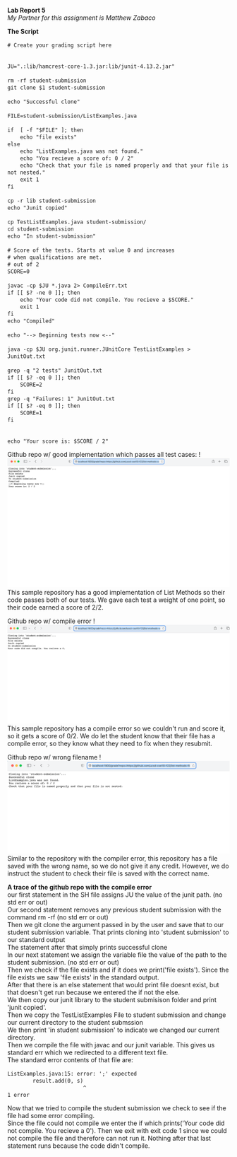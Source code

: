 **Lab Report 5** <br>
*My Partner for this assignment is Matthew Zabaco*


**The Script** <br>

```
# Create your grading script here


JU=".:lib/hamcrest-core-1.3.jar:lib/junit-4.13.2.jar"

rm -rf student-submission
git clone $1 student-submission

echo "Successful clone"

FILE=student-submission/ListExamples.java

if  [ -f "$FILE" ]; then
    echo "file exists"
else
    echo "ListExamples.java was not found."
    echo "You recieve a score of: 0 / 2"
    echo "Check that your file is named properly and that your file is not nested."
    exit 1
fi

cp -r lib student-submission
echo "Junit copied"

cp TestListExamples.java student-submission/
cd student-submission
echo "In student-submission"

# Score of the tests. Starts at value 0 and increases
# when qualifications are met.
# out of 2
SCORE=0

javac -cp $JU *.java 2> CompileErr.txt
if [[ $? -ne 0 ]]; then
    echo "Your code did not compile. You recieve a $SCORE."
    exit 1
fi
echo "Compiled"

echo "--> Beginning tests now <--"

java -cp $JU org.junit.runner.JUnitCore TestListExamples > JunitOut.txt

grep -q "2 tests" JunitOut.txt
if [[ $? -eq 0 ]]; then
    SCORE=2
fi
grep -q "Failures: 1" JunitOut.txt
if [[ $? -eq 0 ]]; then
    SCORE=1
fi


echo "Your score is: $SCORE / 2"

```


Github repo w/ good implementation which passes all test cases:
!![passes tests](testspass.png)
This sample repository has a good implementation of List Methods so their code passes both of our tests. We gave each test a weight of one point, so their code earned a score of 2/2.

Github repo w/ compile error
!![compile](compileerr.png)
This sample repository has a compile error so we couldn't run and score it, so it gets a score of 0/2. We do let the student know that their file
has a compile error, so they know what they need to fix when they resubmit.

Github repo w/ wrong filename
!![wrong name](wrongfilename.png)
Similar to the repository with the compiler error, this repository has a file saved with the wrong name, so we do not give it any credit. However, we
do instruct the student to check their file is saved with the correct name.


**A trace of the github repo with the compile error** <br>
our first statement in the SH file assigns JU the value of the junit path. (no std err or out) <br>
Our second statement removes any previous student submission with the command rm -rf (no std err or out) <br>
Then we git clone the argument passed in by the user and save that to our student submission variable. That prints cloning into 'student submission'
to our standard output <br>
The statement after that simply prints successful clone <br>
In our next statement we assign the variable file the value of the path to the student submission. (no std err or out) <br>
Then we check if the file exists and if it does we print('file exists'). Since the file exists we saw 'file exists' in the standard output. <br>
After that there is an else statement that would print file doesnt exist, but that doesn't get run because we entered the if not the else. <br>
We then copy our junit library to the student submisison folder and print 'junit copied'. <br>
Then we copy the TestListExamples File to student submission and change our current directory to the student submssion <br>
We then print 'in student submission' to indicate we changed our current directory. <br>
Then we compile the file with javac and our junit variable. This gives us standard err which we redirected to a different text file. <br>
The standard error contents of that file are:
```
ListExamples.java:15: error: ';' expected
        result.add(0, s)
                        ^
1 error
```
Now that we tried to compile the student submission we check to see if the file had some error compiling. <br>
Since the file could not compile we enter the if which prints('Your code did not compile. You recieve a 0'). Then we exit with exit code 1 since we could not compile the file and therefore can not run it.
Nothing after that last statement runs because the code didn't compile.







